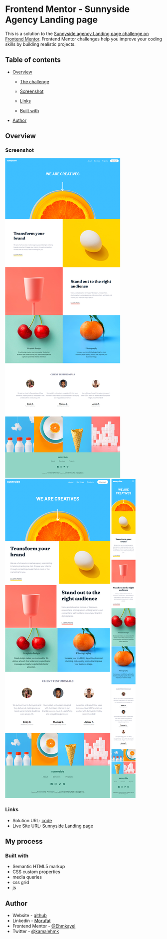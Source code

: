 # Frontend Mentor - Sunnyside Agency Landing page

This is a solution to the [Sunnyside agency Landing  page challenge on Frontend Mentor](https://www.frontendmentor.io/challenges/sunnyside-agency-landing-page-7yVs3B6ef). Frontend Mentor challenges help you improve your coding skills by building realistic projects. 

## Table of contents

- [Overview](#overview)
  - [The challenge](#the-challenge)
  - [Screenshot](#screenshot)
  - [Links](#links)

  - [Built with](#built-with)
 
- [Author](#author)


## Overview

### Screenshot

![desktop](./screenshot/desktop.png)
![laptop](./screenshot/laptop.png)
![mobile](./screenshot/mobile.png)

### Links

- Solution URL: [code](https://github.com/Ehmkayel/frontendmentorchallenges/tree/main/sunnyside-agency-landing-page-main)
- Live Site URL: [Sunnyside Landing page](https://frontendmentorchallenges-six.vercel.app/)

## My process

### Built with

- Semantic HTML5 markup
- CSS custom properties
- media queries
- css grid
- js

## Author

- Website - [github](github.com/Ehmkayel)
- Linkedin - [Morufat](https://www.linkedin.com/in/morufat-lamidi/)
- Frontend Mentor - [@Ehmkayel](https://www.frontendmentor.io/profile/Ehmkayel)
- Twitter - [@kamalehmk](https://www.twitter.com/kamalehmk)

